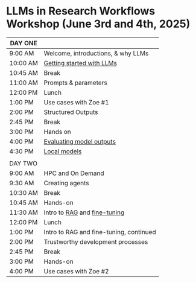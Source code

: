 # LLMs in Research Workflows Workshop (June 3rd and 4th, 2025)


| DAY ONE  |                                         |
| -------- | --------------------------------------- |
| 9:00 AM  | Welcome, introductions, & why LLMs      |
| 10:00 AM | [Getting started with LLMs](https://github.com/ryanrwatkins/llm_in_science_workshop/blob/main/LLMs%20with%20Python.ipynb)               |
| 10:45 AM | Break                                   |
| 11:00 AM | Prompts & parameters                    |
| 12:00 PM | Lunch                                   |
| 1:00 PM  | Use cases with Zoe #1                   |
| 2:00 PM  | Structured Outputs                      |
| 2:45 PM  | Break                                   |
| 3:00 PM  | Hands on                                |
| 4:00 PM  | [Evaluating model outputs](https://github.com/ryanrwatkins/llm_in_science_workshop/blob/main/LLMs%20with%20Python%20Langfuse.ipynb)                |
| 4:30 PM  | [Local models](https://github.com/ryanrwatkins/llm_in_science_workshop/blob/main/demo_ollama_local.py)                            |
|          |                                         |
| DAY TWO  |                                         |
| 9:00 AM  | HPC and On Demand                       |
| 9:30 AM  | Creating agents                         |
| 10:30 AM | Break                                   |
| 10:45 AM | Hands-on                                |
| 11:30 AM | Intro to [RAG](https://github.com/ryanrwatkins/llm_in_science_workshop/blob/main/demo_HPC_rag.py) and [fine-tuning](https://github.com/ryanrwatkins/llm_in_science_workshop/tree/main/demo_finetuning)            |
| 12:00 PM | Lunch                                   |
| 1:00 PM  | Intro to RAG and fine-tuning, continued |
| 2:00 PM  | Trustworthy development processes       |
| 2:45 PM  | Break                                   |
| 3:00 PM  | Hands-on                                |
| 4:00 PM  | Use cases with Zoe #2                   |

